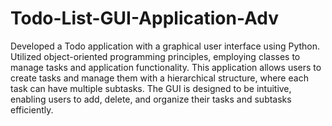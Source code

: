 # Todo-List-GUI-Application-Adv
Developed a Todo application with a graphical user interface using Python.
Utilized object-oriented programming principles, employing classes to manage tasks and application
functionality.
This application allows users to create tasks and manage them with a hierarchical structure, where each task can have multiple subtasks. 
The GUI is designed to be intuitive, enabling users to add, delete, and organize their tasks and subtasks efficiently.

